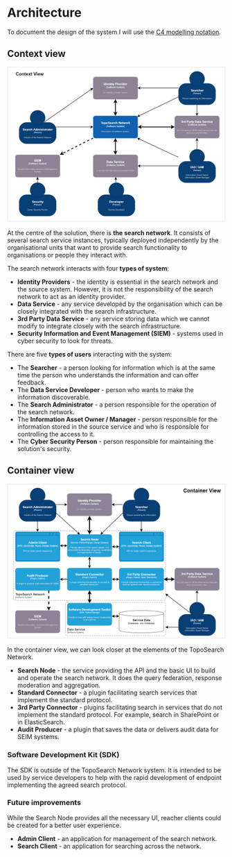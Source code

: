 # Architecture

To document the design of the system I will use the [C4 modelling notation](https://c4model.com/).

## Context view

![Context](./images/c4-context.png)

At the centre of the solution, there is **the search network**. It consists of several search service instances, typically deployed independently by the organisational units that want to provide search functionality to organisations or people they interact with. 

The search network interacts with four **types of system**:

* **Identity Providers** - the identity is essential in the search network and the source system. However, it is not the responsibility of the search network to act as an identity provider. 
* **Data Service** - any service developed by the organisation which can be closely integrated with the search infrastructure.
* **3rd Party Data Service** - any service storing data which we cannot modify to integrate closely with the search infrastructure.
* **Security Information and Event Management (SIEM)** - systems used in cyber security to look for threats.


There are five **types of users** interacting with the system:

* The **Searcher** - a person looking for information which is at the same time the person who understands the information and can offer feedback.
* The **Data Service Developer** - person who wants to make the information discoverable. 
* The **Search Administrator** - a person responsible for the operation of the search network.
* The **Information Asset Owner / Manager** - person responsible for the information stored in the source service and who is responsible for controlling the access to it. 
* The **Cyber Security Person** - person responsible for maintaining the solution's security. 

## Container view

![Container](./images/c4-container.png)

In the container view, we can look closer at the elements of the TopoSearch Network. 

* **Search Node** - the service providing the API and the basic UI to build and operate the search network. It does the query federation, response moderation and aggregation. 
* **Standard Connector** - a plugin facilitating search services that implement the standard protocol. 
* **3rd Party Connector** - plugins facilitating search in services that do not implement the standard protocol. For example, search in SharePoint or in ElasticSearch.
* **Audit Producer** - a plugin that saves the data or delivers audit data for SEIM systems. 

### Software Development Kit (SDK)

The SDK is outside of the TopoSearch Network system. It is intended to be used by service developers to help with the rapid development of endpoint implementing the agreed search protocol. 

### Future improvements

While the Search Node provides all the necessary UI, reacher clients could be created for a better user experience. 

* **Admin Client** - an application for management of the search network.
* **Search Client** - an application for searching across the network.
